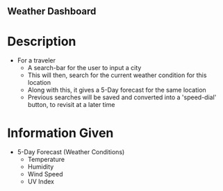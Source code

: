 ## Weather Dashboard

# Description
* For a traveler
    * A search-bar for the user to input a city
    * This will then, search for the current weather condition for this location
    * Along with this, it gives a 5-Day forecast for the same location
    * Previous searches will be saved and converted into a 'speed-dial' button, to revisit at a later time

# Information Given
* 5-Day Forecast (Weather Conditions)
    * Temperature
    * Humidity
    * Wind Speed
    * UV Index